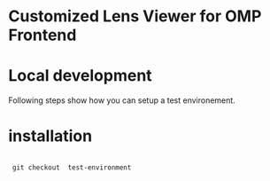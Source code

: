 Customized Lens Viewer for OMP Frontend
========
# Local development
Following steps show how you can setup a test environement.
# installation
```
 
 git checkout  test-environment
 
```


